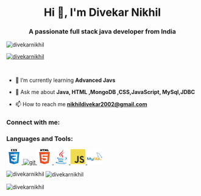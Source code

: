 <h1 align="center">Hi 👋, I'm Divekar Nikhil</h1>
<h3 align="center">A passionate full stack java developer from India</h3>

<p align="left"> <img src="https://komarev.com/ghpvc/?username=divekarnikhil&label=Profile%20views&color=0e75b6&style=flat" alt="divekarnikhil" /> </p>

<p align="left"> <a href="https://github.com/ryo-ma/github-profile-trophy"><img src="https://github-profile-trophy.vercel.app/?username=divekarnikhil" alt="divekarnikhil" /></a> </p>

<p align="left"> <a href="https://twitter.com/" target="blank"><img src="https://img.shields.io/twitter/follow/?logo=twitter&style=for-the-badge" alt="" /></a> </p>

- 🌱 I’m currently learning **Advanced Javs**

- 💬 Ask me about **Java, HTML ,MongoDB ,CSS,JavaScript, MySql,JDBC**

- 📫 How to reach me **nikhildivekar2002@gmail.com**

<h3 align="left">Connect with me:</h3>
<p align="left">
</p>

<h3 align="left">Languages and Tools:</h3>
<p align="left"> <a href="https://www.w3schools.com/css/" target="_blank" rel="noreferrer"> <img src="https://raw.githubusercontent.com/devicons/devicon/master/icons/css3/css3-original-wordmark.svg" alt="css3" width="40" height="40"/> </a> <a href="https://git-scm.com/" target="_blank" rel="noreferrer"> <img src="https://www.vectorlogo.zone/logos/git-scm/git-scm-icon.svg" alt="git" width="40" height="40"/> </a> <a href="https://www.w3.org/html/" target="_blank" rel="noreferrer"> <img src="https://raw.githubusercontent.com/devicons/devicon/master/icons/html5/html5-original-wordmark.svg" alt="html5" width="40" height="40"/> </a> <a href="https://www.java.com" target="_blank" rel="noreferrer"> <img src="https://raw.githubusercontent.com/devicons/devicon/master/icons/java/java-original.svg" alt="java" width="40" height="40"/> </a> <a href="https://developer.mozilla.org/en-US/docs/Web/JavaScript" target="_blank" rel="noreferrer"> <img src="https://raw.githubusercontent.com/devicons/devicon/master/icons/javascript/javascript-original.svg" alt="javascript" width="40" height="40"/> </a> <a href="https://www.mysql.com/" target="_blank" rel="noreferrer"> <img src="https://raw.githubusercontent.com/devicons/devicon/master/icons/mysql/mysql-original-wordmark.svg" alt="mysql" width="40" height="40"/> </a> </p>

<p><img align="left" src="https://github-readme-stats.vercel.app/api/top-langs?username=divekarnikhil&show_icons=true&locale=en&layout=compact" alt="divekarnikhil" /></p>

<p>&nbsp;<img align="center" src="https://github-readme-stats.vercel.app/api?username=divekarnikhil&show_icons=true&locale=en" alt="divekarnikhil" /></p>

<p><img align="center" src="https://github-readme-streak-stats.herokuapp.com/?user=divekarnikhil&" alt="divekarnikhil" /></p>
